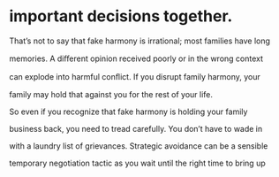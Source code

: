 # important decisions together.

That’s not to say that fake harmony is irrational; most families have long

memories. A diﬀerent opinion received poorly or in the wrong context

can explode into harmful conﬂict. If you disrupt family harmony, your

family may hold that against you for the rest of your life.

So even if you recognize that fake harmony is holding your family

business back, you need to tread carefully. You don’t have to wade in

with a laundry list of grievances. Strategic avoidance can be a sensible

temporary negotiation tactic as you wait until the right time to bring up